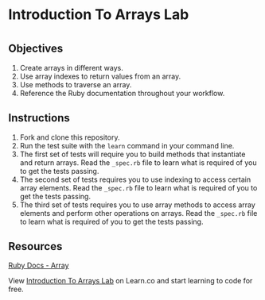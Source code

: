 # Introduction To Arrays Lab
#
## Objectives

1. Create arrays in different ways.
2. Use array indexes to return values from an array.
3. Use methods to traverse an array.
4. Reference the Ruby documentation throughout your workflow.

## Instructions

1. Fork and clone this repository.
2. Run the test suite with the `learn` command in your command line.
3. The first set of tests will require you to build methods that instantiate and return arrays. Read the `_spec.rb` file to learn what is required of you to get the tests passing.
4. The second set of tests requires you to use indexing to access certain array elements. Read the `_spec.rb` file to learn what is required of you to get the tests passing.
5. The third set of tests requires you to use array methods to access array elements and perform other operations on arrays. Read the `_spec.rb` file to learn what is required of you to get the tests passing.

## Resources

[Ruby Docs - Array](http://www.ruby-doc.org/core-2.1.4/Array.html)

<p data-visibility='hidden'>View <a href='https://learn.co/lessons/ruby-intro-to-arrays-lab' title='Introduction To Arrays Lab'>Introduction To Arrays Lab</a> on Learn.co and start learning to code for free.</p>
